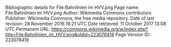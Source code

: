 Bibliographic details for File:Bahnlinien im HVV.png
Page name: File:Bahnlinien im HVV.png
Author: Wikimedia Commons contributors
Publisher: Wikimedia Commons, the free media repository.
Date of last revision: 28 November 2016 16:21 UTC
Date retrieved:
11 October 2017 13:08 UTC
Permanent URL: https://commons.wikimedia.org/w/index.php?title=File:Bahnlinien_im_HVV.png&oldid=223078419
Page Version ID: 223078419
